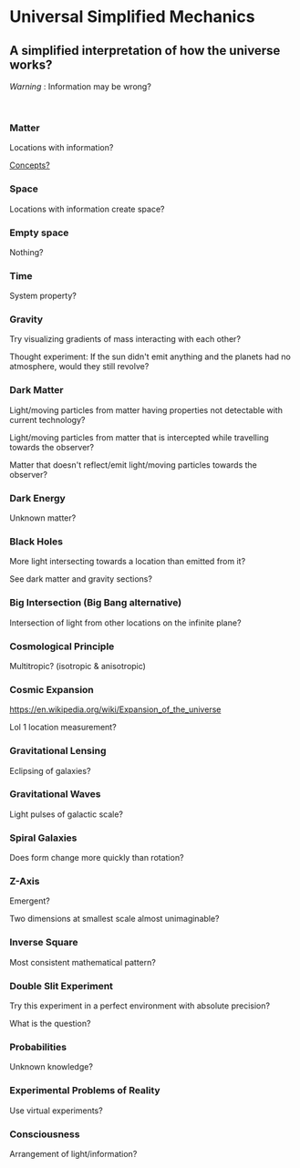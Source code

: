 # Universal Simplified Mechanics

## A simplified interpretation of how the universe works?

*Warning* : Information may be wrong?

<br/>

### Matter

Locations with information?

[Concepts?](https://github.com/tboie/universal_phreak_generator?tab=readme-ov-file#system-mechanics-visualization)

### Space

Locations with information create space?

### Empty space

Nothing?

### Time

System property?

### Gravity

Try visualizing gradients of mass interacting with each other?

Thought experiment: If the sun didn't emit anything and the planets had no atmosphere, would they still revolve?

### Dark Matter

Light/moving particles from matter having properties not detectable with current technology?

Light/moving particles from matter that is intercepted while travelling towards the observer?

Matter that doesn't reflect/emit light/moving particles towards the observer?

### Dark Energy

Unknown matter?

### Black Holes

More light intersecting towards a location than emitted from it?

See dark matter and gravity sections?

### Big Intersection (Big Bang alternative)

Intersection of light from other locations on the infinite plane?

### Cosmological Principle

Multitropic? (isotropic & anisotropic)

### Cosmic Expansion

https://en.wikipedia.org/wiki/Expansion_of_the_universe

Lol 1 location measurement?

### Gravitational Lensing

Eclipsing of galaxies?

### Gravitational Waves

Light pulses of galactic scale?

### Spiral Galaxies

Does form change more quickly than rotation?

### Z-Axis

Emergent?

Two dimensions at smallest scale almost unimaginable?

### Inverse Square

Most consistent mathematical pattern?

### Double Slit Experiment

Try this experiment in a perfect environment with absolute precision?

What is the question?

### Probabilities

Unknown knowledge?

### Experimental Problems of Reality

Use virtual experiments?

### Consciousness

Arrangement of light/information?
